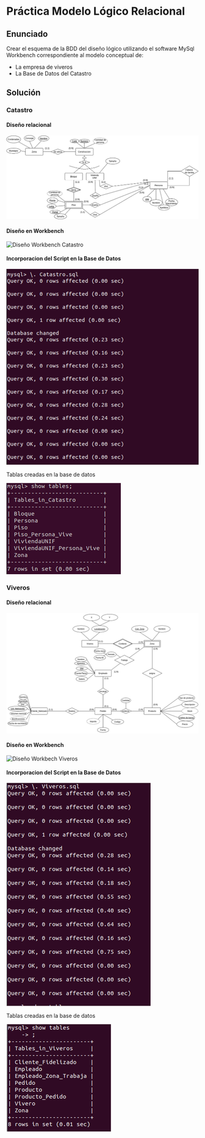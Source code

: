# Práctica Modelo Lógico Relacional

## Enunciado
Crear el esquema de la BDD del diseño lógico  utilizando el software MySql Workbench correspondiente al modelo conceptual de:

* La empresa de viveros
* La Base de Datos del Catastro


## Solución
### Catastro

#### Diseño relacional 
![Diseño relacional Catastro](image/catastro.jpg)

#### Diseño en Workbench 
![Diseño Workbench Catastro](image/Diseño_Workbech_catastro.png)

#### Incorporacion del Script en la Base de Datos
![Ejecucion del Script en la base de Datos](image/Ejecucion_del_Script_en_la_base_de_datos_Catastro.png)


Tablas creadas en la base de datos

![Tablas en la base de datos](image/Tablas_en_la_base_de_datos.png)

### Viveros
#### Diseño relacional
![Diseño relacional Viveros](image/viveros_relacional.png)

#### Diseño en Workbench
![Diseño Workbech Viveros](image/Diseño_Workbech_Viveros.png)

#### Incorporacion del Script en la Base de Datos
![Ejecucion del Script en la base de Datos](image/EjecucionScrip_viveros.png)


Tablas creadas en la base de datos


![Tablas en la base de datos](image/tablas_viveros.png)

